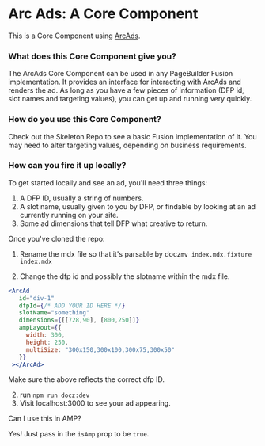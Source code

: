 # Arc Ads: A Core Component

This is a Core Component using
[ArcAds](https://github.com/washingtonpost/ArcAds).

### What does this Core Component give you?

The ArcAds Core Component can be used in any PageBuilder Fusion implementation.
It provides an interface for interacting with ArcAds and renders the ad. As long
as you have a few pieces of information (DFP id, slot names and targeting
values), you can get up and running very quickly.

### How do you use this Core Component?

Check out the Skeleton Repo to see a basic Fusion implementation of it. You may
need to alter targeting values, depending on business requirements.

### How can you fire it up locally?

To get started locally and see an ad, you'll need three things:

1. A DFP ID, usually a string of numbers.
1. A slot name, usually given to you by DFP, or findable by looking at an ad
   currently running on your site.
1. Some ad dimensions that tell DFP what creative to return.

Once you've cloned the repo:

1. Rename the mdx file so that it's parsable by
   docz`mv index.mdx.fixture index.mdx`

2. Change the dfp id and possibly the slotname within the mdx file.

```jsx
<ArcAd
   id="div-1"
   dfpId={/* ADD YOUR ID HERE */}
   slotName="something"
   dimensions={[[728,90], [800,250]]}
   ampLayout={{
     width: 300,
     height: 250,
     multiSize: "300x150,300x100,300x75,300x50"
   }}
 ></ArcAd>
```

Make sure the above reflects the correct dfp ID.

2. run `npm run docz:dev`
3. Visit localhost:3000 to see your ad appearing.

Can I use this in AMP?

Yes! Just pass in the `isAmp` prop to be `true`.
